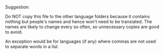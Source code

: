 Suggestion:

Do NOT copy this file to the other language folders because it
contains nothing but people's names and hence won't need to be
translated. The names are likely to change every so often, so
unnecessary copies are good to avoid.

An exception would be for languages (if any) where commas are not used
to separate words in a list.

